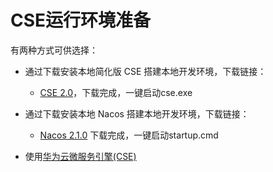 # CSE运行环境准备
  有两种方式可供选择：
  
  * 通过下载安装本地简化版 CSE 搭建本地开发环境，下载链接： 
    * [CSE 2.0](https://support.huaweicloud.com/devg-cse/cse_04_0046.html)，下载完成，一键启动cse.exe
  * 通过下载安装本地 Nacos 搭建本地开发环境，下载链接：
    * [Nacos 2.1.0](https://github.com/alibaba/nacos/releases/tag/2.1.0) 下载完成，一键启动startup.cmd
  
  * 使用[华为云微服务引擎(CSE)](https://support.huaweicloud.com/qs-cse/cse_qs_0002.html) 


